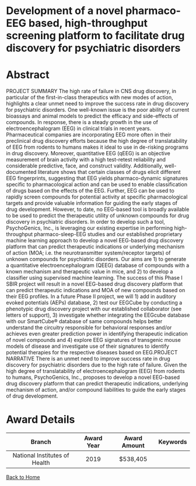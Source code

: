 
Development of a novel pharmaco-EEG based, high-throughput screening platform to facilitate drug discovery for psychiatric disorders
====================================================================================================================================

# Abstract


PROJECT SUMMARY
The high rate of failure in CNS drug discovery, in particular of the first-in-class therapeutics with new modes of
action, highlights a clear unmet need to improve the success rate in drug discovery for psychiatric disorders.
One well-known issue is the poor ability of current bioassays and animal models to predict the efficacy and
side-effects of compounds. In response, there is a steady growth in the use of electroencephalogram (EEG) in
clinical trials in recent years. Pharmaceutical companies are incorporating EEG more often in their preclinical
drug discovery efforts because the high degree of translatability of EEG from rodents to humans makes it ideal
to use in de-risking programs in drug discovery. Moreover, quantitative EEG (qEEG) is an objective
measurement of brain activity with a high test-retest reliability and considerable predictive, face, and construct
validity. Additionally, well-documented literature shows that certain classes of drugs elicit different EEG
fingerprints, suggesting that EEG yields pharmaco-dynamic signatures specific to pharmacological action and
can be used to enable classification of drugs based on the effects of the EEG. Further, EEG can be used to
rapidly screen compounds for potential activity at specific pharmacological targets and provide valuable
information for guiding the early stages of drug development. However, to date, no EEG-based tool is broadly
available to be used to predict the therapeutic utility of unknown compounds for drug discovery in psychiatric
disorders. In order to develop such a tool, PsychoGenics, Inc., is leveraging our existing expertise in
performing high-throughput pharmaco-sleep-EEG studies and our established proprietary machine learning
approach to develop a novel EEG-based drug discovery platform that can predict therapeutic indications or
underlying mechanism of action (MOA; i.e. the neurotransmitter system/receptor targets) of unknown
compounds for psychiatric disorders. Our aims are 1) to generate a quantitative electroencephalogram (QEEG)
database of compounds with a known mechanism and therapeutic value in mice, and 2) to develop a classifier
using supervised machine learning. The success of this Phase I SBIR project will result in a novel EEG-based
drug discovery platform that can predict therapeutic indications and MOA of new compounds based on their
EEG profiles. In a future Phase II project, we will 1) add in auditory evoked potentials (AEPs) database, 2) test
our EEGCube by conducting a phenotypic drug discovery project with our established collaborator (see letters
of support), 3) investigate whether integrating the EEGcube database with our SmartCube® database of same
compounds helps better understand the circuitry responsible for behavioral responses and/or achieves even
greater prediction power in identifying therapeutic indication of novel compounds and 4) explore EEG
signatures of transgenic mouse models of disease and investigate use of their signatures to identify potential
therapies for the respective diseases based on EEG.PROJECT NARRATIVE
There is an unmet need to improve success rate in drug discovery for psychiatric disorders due to the high rate
of failure. Given the high degree of translatability of electroencephalogram (EEG) from rodents to humans,
PsychoGenics, Inc., proposes to develop a novel EEG-based drug discovery platform that can predict
therapeutic indications, underlying mechanism of action, and/or compound liabilities to guide the early stages
of drug development.  

# Award Details

|Branch|Award Year|Award Amount|Keywords|
| :---: | :---: | :---: | :---: |
|National Institutes of Health|2019|$538,405||
  
  


[Back to Home](https://github.com/chrischow/dod_sbir_awards/Reports/JH/#2469)